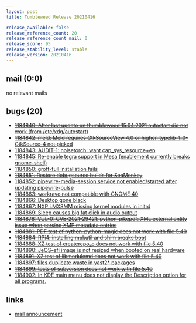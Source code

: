 ```yaml
---
layout: post
title: Tumbleweed Release 20210416

release_available: false
release_reference_count: 20
release_reference_count_mail: 0
release_score: 95
release_stability_level: stable
release_version: 20210416
---
```


## mail (0:0)

no relevant mails

## bugs (20)

<!--more-->

- ~~[1184840: After last update on thumbleweed 15.04.2021 autostart did not work (from /etc/xdg/autostart)](https://bugzilla.opensuse.org/show_bug.cgi?id=1184840)~~
- ~~[1184842: meld: Meld requires GtkSourceView 4.0 or higher, typelib-1_0-GtkSource-4 not picked](https://bugzilla.opensuse.org/show_bug.cgi?id=1184842)~~
- [1184843: AUDIT-1: noisetorch: want cap_sys_resource+ep](https://bugzilla.opensuse.org/show_bug.cgi?id=1184843)
- [1184845: Re-enable tegra support in Mesa (enablement currently breaks gnome-shell)](https://bugzilla.opensuse.org/show_bug.cgi?id=1184845)
- [1184850: groff-full installation fails](https://bugzilla.opensuse.org/show_bug.cgi?id=1184850)
- ~~[1184851: Restore debugsource builds for SeaMonkey](https://bugzilla.opensuse.org/show_bug.cgi?id=1184851)~~
- [1184852: pipewire-media-session.service not enabled/started after updating pipewire-pulse](https://bugzilla.opensuse.org/show_bug.cgi?id=1184852)
- ~~[1184863: workrave not compatible with GNOME 40](https://bugzilla.opensuse.org/show_bug.cgi?id=1184863)~~
- [1184866: Desktop gone black](https://bugzilla.opensuse.org/show_bug.cgi?id=1184866)
- [1184867: NXP i.MX8MM missing kernel modules in initrd](https://bugzilla.opensuse.org/show_bug.cgi?id=1184867)
- [1184869: Sleep causes big fat click in audio output](https://bugzilla.opensuse.org/show_bug.cgi?id=1184869)
- ~~[1184878: VUL-0: CVE-2021-29421: python-pikepdf: XML external entity issue when parsing XMP metadata entries](https://bugzilla.opensuse.org/show_bug.cgi?id=1184878)~~
- ~~[1184881: PDF test of python-python-magic does not work with file 5.40](https://bugzilla.opensuse.org/show_bug.cgi?id=1184881)~~
- ~~[1184884: RPi4: installing mokutil and shim breaks boot](https://bugzilla.opensuse.org/show_bug.cgi?id=1184884)~~
- ~~[1184888: XZ test of createrepo_c does not work with file 5.40](https://bugzilla.opensuse.org/show_bug.cgi?id=1184888)~~
- [1184890: JeOS-efi image is not resized when booted on real hardware](https://bugzilla.opensuse.org/show_bug.cgi?id=1184890)
- ~~[1184891: XZ test of libmodulemd does not work with file 5.40](https://bugzilla.opensuse.org/show_bug.cgi?id=1184891)~~
- ~~[1184897: files duplicate waste in yast2* packages](https://bugzilla.opensuse.org/show_bug.cgi?id=1184897)~~
- ~~[1184899: tests of subversion does not work with file 5.40](https://bugzilla.opensuse.org/show_bug.cgi?id=1184899)~~
- [1184902: In KDE main  menu does not display the Description option for all programs.](https://bugzilla.opensuse.org/show_bug.cgi?id=1184902)



## links

- [mail announcement](https://github.com/boombatower/tumbleweed-review/issues/10)

